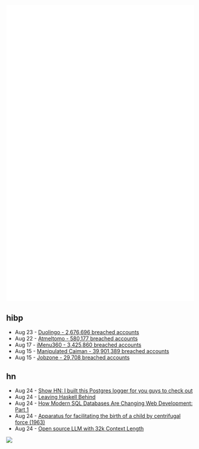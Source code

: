![Metrics](https://raw.githubusercontent.com/phixion/phixion/master/metrics.svg)

## hibp

<!--
for https://github.com/phixion/phixion/blob/main/.github/workflows/feeds.yml
-->
<!--START_SECTION:haveibeenpwnd-->
- Aug 23 - [Duolingo - 2,676,696 breached accounts](https://haveibeenpwned.com/PwnedWebsites#Duolingo)
- Aug 22 - [Atmeltomo - 580,177 breached accounts](https://haveibeenpwned.com/PwnedWebsites#Atmeltomo)
- Aug 17 - [iMenu360 - 3,425,860 breached accounts](https://haveibeenpwned.com/PwnedWebsites#iMenu360)
- Aug 15 - [Manipulated Caiman - 39,901,389 breached accounts](https://haveibeenpwned.com/PwnedWebsites#ManipulatedCaiman)
- Aug 15 - [Jobzone - 29,708 breached accounts](https://haveibeenpwned.com/PwnedWebsites#Jobzone)
<!--END_SECTION:haveibeenpwnd-->

## hn

<!--
for https://github.com/phixion/phixion/blob/main/.github/workflows/feeds.yml
-->
<!--START_SECTION:hn-->
- Aug 24 - [Show HN: I built this Postgres logger for you guys to check out](https://rocketgraph.io/logger-demo)
- Aug 24 - [Leaving Haskell Behind](https://journal.infinitenegativeutility.com/leaving-haskell-behind)
- Aug 24 - [How Modern SQL Databases Are Changing Web Development: Part 1](https://blog.whimslab.io/how-modern-sql-databases-are-changing-web-development-4d1f15b0daea)
- Aug 24 - [Apparatus for facilitating the birth of a child by centrifugal force (1963)](https://patents.google.com/patent/US3216423A/en)
- Aug 24 - [Open source LLM with 32k Context Length](https://blog.abacus.ai/blog/2023/08/22/giraffe-long-context-llms/)
<!--END_SECTION:hn-->

<!--
for https://yhype.me
-->
![](https://hit.yhype.me/github/profile?user_id=13013670)
